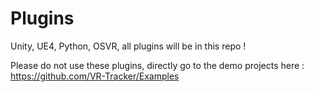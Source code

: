 # Plugins
Unity, UE4, Python, OSVR, all plugins will be in this repo !

Please do not use these plugins, directly go to the demo projects here :
https://github.com/VR-Tracker/Examples
